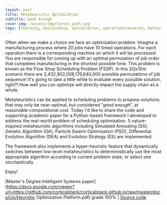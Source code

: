 ```yaml
---
layout: post
title: Metaheuristic Optimization
subtitle: Good Enough
cover-img: /assets/img/forest_path.jpg
tags: [learning, dailycoding. optimization, operationsresearch, datascience]
---
```

Often when we make a choice we face an optimisation problem. Imagine a manufacturing process where 20 jobs have 10 timed 
operations. For each operation there is a corresponding machine on which it will be processed. You are responsible for 
coming up with an optimal permutation of job order that completes manufacturing in the shortest possible time. This problem 
is known as the Flow Shop Scheduling Problem (FSSP). In this 20*j*x10*m* scenario there are 2,432,902,008,176,640,000 
possible permutations of job sequence! It's going to take a little while to evaluate every possible solution, right?! How 
well you can optimize will directly impact the supply chain as a whole.

Metaheuristics can be applied to scheduling problems to propose solutions that may only be near-optimal, but considered 
“*good enough*”, at reasonable computational cost. Today I'd like to share the code and supporting academic paper for a 
Python-based framework I developed to address the real-world problem of scheduling optimisation. 5 nature-inspired 
metaheuristic algorithms including Simulated Annealing (SA), Genetic Algorithm (GA), Particle Swarm Optimisation (PSO), 
Differential Evolution Algorithm (DEA) and Evolution Strategy (ES) are implemented.

The framework also implements a hyper-heuristic feature that dynamically switches between low-level metaheuristics to 
deterministically use the most appropriate algorithm according to current problem state, or select one stochastically.

Enjoy!

[Master's Degree Intelligent Systems paper](https://docs.google.com/viewer?url=https://github.com/corticalstack/corticalstack.github.io/raw/master/docs/cio/Heuristic Optimization Platform.pdf) grade 100%
 | [Source code](https://github.com/corticalstack/heuristic-optimization-platform)